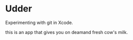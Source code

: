 # Udder
Experimenting with git in Xcode.

this is an app that gives you on deamand fresh cow's milk.
